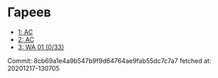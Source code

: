 # Гареев
- [1: AC](1.md)
- [2: AC](2.md)
- [3: WA 01 (0/33)](3.md)

Commit: 8cb69a1e4a9b547b9f9d64764ae9fab55dc7c7a7
 fetched at: 20201217-130705
